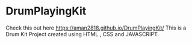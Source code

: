 # DrumPlayingKit
Check this out here  https://aman2818.github.io/DrumPlayingKit/
This is a Drum Kit Project created using HTML , CSS and JAVASCRIPT.
